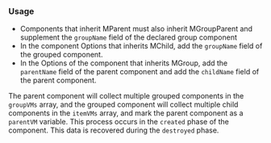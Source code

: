 ### Usage

- Components that inherit MParent must also inherit MGroupParent and supplement the `groupName` field of the declared group component
- In the component Options that inherits MChild, add the `groupName` field of the grouped component.
- In the Options of the component that inherits MGroup, add the `parentName` field of the parent component and add the `childName` field of the parent component.

The parent component will collect multiple grouped components in the `groupVMs` array, and the grouped component will collect multiple child components in the `itemVMs` array, and mark the parent component as a `parentVM` variable. This process occurs in the `created` phase of the component. This data is recovered during the `destroyed` phase.
